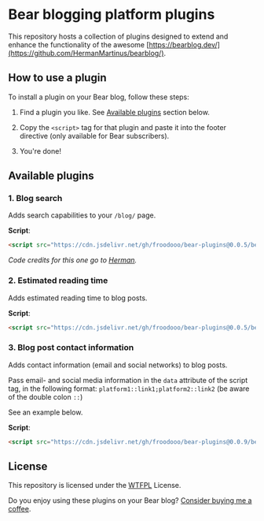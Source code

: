 # Bear blogging platform plugins

This repository hosts a collection of plugins designed to extend and enhance the functionality of the awesome [https://bearblog.dev/](https://github.com/HermanMartinus/bearblog/).

## How to use a plugin

To install a plugin on your Bear blog, follow these steps:

1. Find a plugin you like.
   See [Available plugins](#available-plugins) section below.
   
3. Copy the `<script>` tag for that plugin and paste it into the footer directive (only available for Bear subscribers).

4. You're done!

## Available plugins

### 1. Blog search
Adds search capabilities to your `/blog/` page.

**Script**:
```html
<script src="https://cdn.jsdelivr.net/gh/froodooo/bear-plugins@0.0.5/bear/blog-search.js"></script>
```

*Code credits for this one go to [Herman](https://github.com/HermanMartinus).*

### 2. Estimated reading time
Adds estimated reading time to blog posts.

**Script**:
```html
<script src="https://cdn.jsdelivr.net/gh/froodooo/bear-plugins@0.0.5/bear/reading-time.js"></script>
```

### 3. Blog post contact information
Adds contact information (email and social networks) to blog posts.

Pass email- and social media information in the `data` attribute of the script tag, in the following format:
`platform1::link1;platform2::link2` (be aware of the double colon `::`)

See an example below.

**Script**:
```html
<script src="https://cdn.jsdelivr.net/gh/froodooo/bear-plugins@0.0.9/bear/reading-time.js" data="email::blog@yordi.me;Mastodon::https://social.lol/@yordi"></script>
```

## License

This repository is licensed under the [WTFPL](http://www.wtfpl.net/) License.

Do you enjoy using these plugins on your Bear blog? [Consider buying me a coffee](https://buymeacoffee.com/yordiverkroost).

